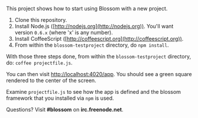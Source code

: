 This project shows how to start using Blossom with a new project.

1. Clone this repository.
2. Install Node.js ([http://nodejs.org](http://nodejs.org)). You'll want
   version `0.6.x` (where 'x' is any number).
3. Install CoffeeScript ([http://coffeescript.org](http://coffeescript.org)).
4. From within the `blossom-testproject` directory, do `npm install`.

With those three steps done, from within the `blossom-testproject` directory,
do: `coffee projectfile.js`.

You can then visit [http://localhost:4020/app](http://localhost:4020/app). You
should see a green square rendered to the center of the screen.

Examine `projectfile.js` to see how the app is defined and the blossom
framework that you installed via `npm` is used.

Questions? Visit **#blossom** on **irc.freenode.net**.

